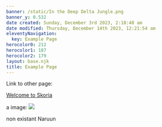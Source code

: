 ```yaml
---
banner: /static/In the Deep Delta Jungle.png
banner_y: 0.532
date created: Sunday, December 3rd 2023, 2:18:40 am
date modified: Thursday, December 14th 2023, 12:21:54 am
eleventyNavigation:
  key: Example Page
herocolor0: 212
herocolor1: 187
herocolor2: 179
layout: base.njk
title: Example Page
---
```


Link to other page:

[Welcome to Skoria](/garden/./Welcome%20to%20Skoria)

a image: ![](/static/Skoria%20World%20Map.png)

non existant Naruun